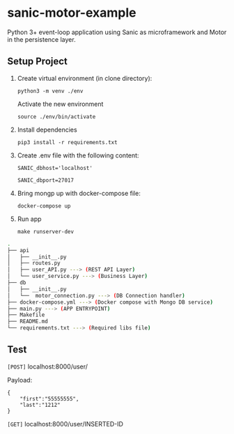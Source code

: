 # sanic-motor-example
Python 3+ event-loop application using Sanic as microframework and Motor in the persistence layer.

## Setup Project

1. Create virtual environment (in clone directory):

    `python3 -m venv ./env`

    Activate the new environment

    `source ./env/bin/activate`

2. Install dependencies

    `pip3 install -r requirements.txt `

3. Create .env file with the following content:

    `SANIC_dbhost='localhost'`

    `SANIC_dbport=27017`

4. Bring mongp up with docker-compose file:

    `docker-compose up`

5. Run app

    `make runserver-dev`

```bash
.
├── api
│   ├── __init__.py
│   ├── routes.py
│   ├── user_API.py ---> (REST API Layer)
│   └── user_service.py ---> (Business Layer)
├── db
│   ├── __init__.py
│   └──  motor_connection.py ---> (DB Connection handler)
├── docker-compose.yml ---> (Docker compose with Mongo DB service)
├── main.py ---> (APP ENTRYPOINT)
├── Makefile
├── README.md
└── requirements.txt ---> (Required libs file)

```

## Test

`[POST]` localhost:8000/user/

Payload:

    {
        "first":"55555555",
        "last":"1212"
    }
    

`[GET]` localhost:8000/user/INSERTED-ID